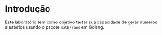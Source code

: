 # Introdução

Este laboratório tem como objetivo testar sua capacidade de gerar números aleatórios usando o pacote `math/rand` em Golang.
